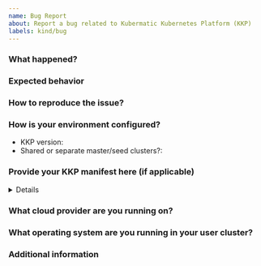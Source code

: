 ```yaml
---
name: Bug Report
about: Report a bug related to Kubermatic Kubernetes Platform (KKP)
labels: kind/bug
---
```


### What happened?

<!-- Try to provide as much information as possible.
If you're reporting a security issue, please check the guidelines for reporting security issues:
https://github.com/kubermatic/kubermatic/blob/main/CONTRIBUTING.md#reporting-a-security-vulnerability -->



### Expected behavior

<!-- What did you expected to happen? -->



### How to reproduce the issue?

<!-- Please provide as much information as possible, so we can reproduce the issue on our own. -->



### How is your environment configured?

- KKP version:
- Shared or separate master/seed clusters?:

### Provide your KKP manifest here (if applicable)

<!-- Providing an applicable manifest (KubermaticConfiguration, Seed, Cluster or other resources) will help us to reproduce the issue.
Please make sure to redact all secrets (e.g. passwords, URLs...)! -->

<details>

```yaml
# paste manifest here
```

</details>

### What cloud provider are you running on?

<!-- AWS, Azure, DigitalOcean, GCP, Hetzner Cloud, Nutanix, OpenStack, Equinix Metal (Packet), VMware vSphere, Other (e.g. baremetal or non-natively supported provider) -->



### What operating system are you running in your user cluster?

<!-- Ubuntu 20.04, Rocky Linux 8, Flatcar Linux, ... (optional, bug might not be related to user cluster) -->



### Additional information

<!-- Additional information about the bug you're reporting (optional). -->
